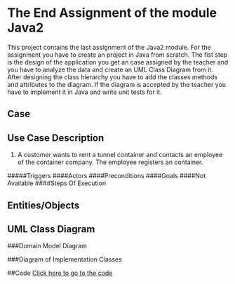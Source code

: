 # The End Assignment of the module Java2
This project contains the last assignment of the Java2 module. For the assignment you have to create an project in Java
from scratch. The fist step is the design of the application you get an case assigned by the teacher and you have to 
analyze the data and create an UML Class Diagram from it. After designing the class hierarchy you have to add the 
classes methods and attributes to the diagram. If the diagram is accepted by the teacher you have to implement it in 
Java and write unit tests for it.

## Case 

## Use Case Description
1. A customer wants to rent a tunnel container and contacts an employee of the container
company. The employee registers an container.

#####Triggers
####Actors
####Preconditions
####Goals 
####Not Available
####Steps Of Execution

## Entities/Objects

## UML Class Diagram

###Domain Model Diagram

###Diagram of Implementation Classes

##Code
[Click here to go to the code](ContainerCompany/)
  